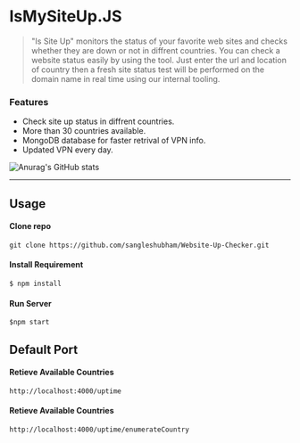 # IsMySiteUp.JS
> "Is Site Up" monitors the status of your favorite web sites and checks whether they are down or not in diffrent countries. You can check a website status easily by using the tool. Just enter the url and location of country then a fresh site status test will be performed on the domain name in real time using our internal tooling.

### Features

- Check site up status in diffrent countries. 
- More than 30 countries available.
- MongoDB database for faster retrival of VPN info.
- Updated VPN every day.


![Anurag's GitHub stats](https://github-readme-stats.vercel.app/api?username=sangleshubham&show_icons=true&theme=transparent)


-------------

## Usage

#### Clone repo

`git clone https://github.com/sangleshubham/Website-Up-Checker.git`

#### Install Requirement
`$ npm install `

#### Run Server
`$npm start`

## Default Port
#### Retieve Available Countries
`http://localhost:4000/uptime`

#### Retieve Available Countries
`http://localhost:4000/uptime/enumerateCountry`
